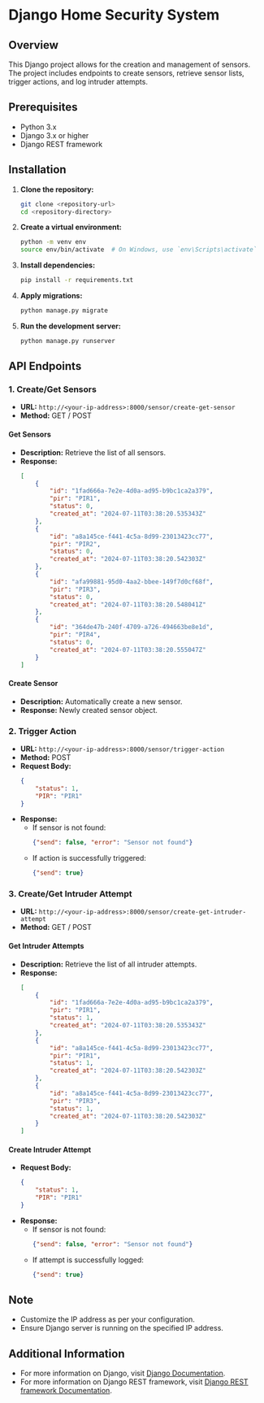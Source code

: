 # Django Home Security System

## Overview
This Django project allows for the creation and management of sensors. The project includes endpoints to create sensors, retrieve sensor lists, trigger actions, and log intruder attempts.

## Prerequisites
- Python 3.x
- Django 3.x or higher
- Django REST framework

## Installation

1. **Clone the repository:**
    ```bash
    git clone <repository-url>
    cd <repository-directory>
    ```

2. **Create a virtual environment:**
    ```bash
    python -m venv env
    source env/bin/activate  # On Windows, use `env\Scripts\activate`
    ```

3. **Install dependencies:**
    ```bash
    pip install -r requirements.txt
    ```

4. **Apply migrations:**
    ```bash
    python manage.py migrate
    ```

5. **Run the development server:**
    ```bash
    python manage.py runserver
    ```

## API Endpoints

### 1. Create/Get Sensors
- **URL:** `http://<your-ip-address>:8000/sensor/create-get-sensor`
- **Method:** GET / POST

#### Get Sensors
- **Description:** Retrieve the list of all sensors.
- **Response:**
    ```json
    [
        {
            "id": "1fad666a-7e2e-4d0a-ad95-b9bc1ca2a379",
            "pir": "PIR1",
            "status": 0,
            "created_at": "2024-07-11T03:38:20.535343Z"
        },
        {
            "id": "a8a145ce-f441-4c5a-8d99-23013423cc77",
            "pir": "PIR2",
            "status": 0,
            "created_at": "2024-07-11T03:38:20.542303Z"
        },
        {
            "id": "afa99881-95d0-4aa2-bbee-149f7d0cf68f",
            "pir": "PIR3",
            "status": 0,
            "created_at": "2024-07-11T03:38:20.548041Z"
        },
        {
            "id": "364de47b-240f-4709-a726-494663be8e1d",
            "pir": "PIR4",
            "status": 0,
            "created_at": "2024-07-11T03:38:20.555047Z"
        }
    ]
    ```

#### Create Sensor
- **Description:** Automatically create a new sensor.
- **Response:** Newly created sensor object.

### 2. Trigger Action
- **URL:** `http://<your-ip-address>:8000/sensor/trigger-action`
- **Method:** POST
- **Request Body:**
    ```json
    {
        "status": 1,
        "PIR": "PIR1"
    }
    ```
- **Response:**
    - If sensor is not found:
        ```json
        {"send": false, "error": "Sensor not found"}
        ```
    - If action is successfully triggered:
        ```json
        {"send": true}
        ```

### 3. Create/Get Intruder Attempt
- **URL:** `http://<your-ip-address>:8000/sensor/create-get-intruder-attempt`
- **Method:** GET / POST

#### Get Intruder Attempts
- **Description:** Retrieve the list of all intruder attempts.
- **Response:**
    ```json
    [
        {
            "id": "1fad666a-7e2e-4d0a-ad95-b9bc1ca2a379",
            "pir": "PIR1",
            "status": 1,
            "created_at": "2024-07-11T03:38:20.535343Z"
        },
        {
            "id": "a8a145ce-f441-4c5a-8d99-23013423cc77",
            "pir": "PIR1",
            "status": 1,
            "created_at": "2024-07-11T03:38:20.542303Z"
        },
        {
            "id": "a8a145ce-f441-4c5a-8d99-23013423cc77",
            "pir": "PIR3",
            "status": 1,
            "created_at": "2024-07-11T03:38:20.542303Z"
        }
    ]
    ```

#### Create Intruder Attempt
- **Request Body:**
    ```json
    {
        "status": 1,
        "PIR": "PIR1"
    }
    ```
- **Response:**
    - If sensor is not found:
        ```json
        {"send": false, "error": "Sensor not found"}
        ```
    - If attempt is successfully logged:
        ```json
        {"send": true}
        ```

## Note
- Customize the IP address as per your configuration.
- Ensure Django server is running on the specified IP address.

## Additional Information
- For more information on Django, visit [Django Documentation](https://docs.djangoproject.com/en/stable/).
- For more information on Django REST framework, visit [Django REST framework Documentation](https://www.django-rest-framework.org/).